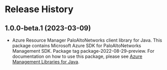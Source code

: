 # Release History

## 1.0.0-beta.1 (2023-03-09)

- Azure Resource Manager PaloAltoNetworks client library for Java. This package contains Microsoft Azure SDK for PaloAltoNetworks Management SDK.  Package tag package-2022-08-29-preview. For documentation on how to use this package, please see [Azure Management Libraries for Java](https://aka.ms/azsdk/java/mgmt).
